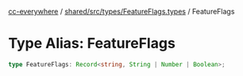 [cc-everywhere](../../../../../index.md) / [shared/src/types/FeatureFlags.types](../index.md) / FeatureFlags

# Type Alias: FeatureFlags

```ts
type FeatureFlags: Record<string, String | Number | Boolean>;
```

